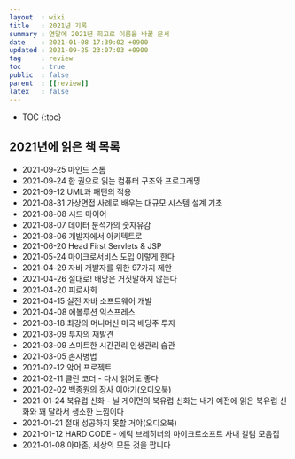 ```yaml
---
layout  : wiki
title   : 2021년 기록
summary : 연말에 2021년 회고로 이름을 바꿀 문서
date    : 2021-01-08 17:39:02 +0900
updated : 2021-09-25 23:07:03 +0900
tag     : review
toc     : true
public  : false
parent  : [[review]]
latex   : false
---
```

* TOC
{:toc}

##

## 2021년에 읽은 책 목록

- 2021-09-25 마인드 스톰
- 2021-09-24 한 권으로 읽는 컴퓨터 구조와 프로그래밍
- 2021-09-12 UML과 패턴의 적용
- 2021-08-31 가상면접 사례로 배우는 대규모 시스템 설계 기초
- 2021-08-08 시드 마이어
- 2021-08-07 데이터 분석가의 숫자유감
- 2021-08-06 개발자에서 아키텍트로
- 2021-06-20 Head First Servlets & JSP
- 2021-05-24 마이크로서비스 도입 이렇게 한다
- 2021-04-29 자바 개발자를 위한 97가지 제안
- 2021-04-26 절대로! 배당은 거짓말하지 않는다
- 2021-04-20 피로사회
- 2021-04-15 실전 자바 소프트웨어 개발
- 2021-04-08 에볼루션 익스프레스
- 2021-03-18 최강의 머니머신 미국 배당주 투자
- 2021-03-09 투자의 재발견
- 2021-03-09 스마트한 시간관리 인생관리 습관
- 2021-03-05 손자병법
- 2021-02-12 악어 프로젝트
- 2021-02-11 클린 코더 - 다시 읽어도 좋다
- 2021-02-02 백종원의 장사 이야기(오디오북)
- 2021-01-24 북유럽 신화 - 닐 게이먼의 북유럽 신화는 내가 예전에 읽은 북유럽 신화와 꽤 달라서 생소한 느낌이다
- 2021-01-21 절대 성공하지 못할 거야(오디오북)
- 2021-01-12 HARD CODE - 에릭 브레히너의 마이크로소프트 사내 칼럼 모음집
- 2021-01-08 아마존, 세상의 모든 것을 팝니다

